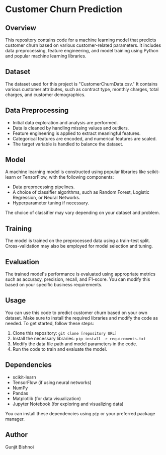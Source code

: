 # Customer Churn Prediction

## Overview
This repository contains code for a machine learning model that predicts customer churn based on various customer-related parameters. It includes data preprocessing, feature engineering, and model training using Python and popular machine learning libraries.

## Dataset
The dataset used for this project is "CustomerChurnData.csv." It contains various customer attributes, such as contract type, monthly charges, total charges, and customer demographics.

## Data Preprocessing
- Initial data exploration and analysis are performed.
- Data is cleaned by handling missing values and outliers.
- Feature engineering is applied to extract meaningful features.
- Categorical features are encoded, and numerical features are scaled.
- The target variable is handled to balance the dataset.

## Model
A machine learning model is constructed using popular libraries like scikit-learn or TensorFlow, with the following components:
- Data preprocessing pipelines.
- A choice of classifier algorithms, such as Random Forest, Logistic Regression, or Neural Networks.
- Hyperparameter tuning if necessary.

The choice of classifier may vary depending on your dataset and problem.

## Training
The model is trained on the preprocessed data using a train-test split. Cross-validation may also be employed for model selection and tuning.

## Evaluation
The trained model's performance is evaluated using appropriate metrics such as accuracy, precision, recall, and F1-score. You can modify this based on your specific business requirements.

## Usage
You can use this code to predict customer churn based on your own dataset. Make sure to install the required libraries and modify the code as needed. To get started, follow these steps:

1. Clone this repository: `git clone [repository URL]`
2. Install the necessary libraries: `pip install -r requirements.txt`
3. Modify the data file path and model parameters in the code.
4. Run the code to train and evaluate the model.

## Dependencies
- scikit-learn
- TensorFlow (if using neural networks)
- NumPy
- Pandas
- Matplotlib (for data visualization)
- Jupyter Notebook (for exploring and visualizing data)

You can install these dependencies using `pip` or your preferred package manager.

## Author
Gunjit Bishnoi
